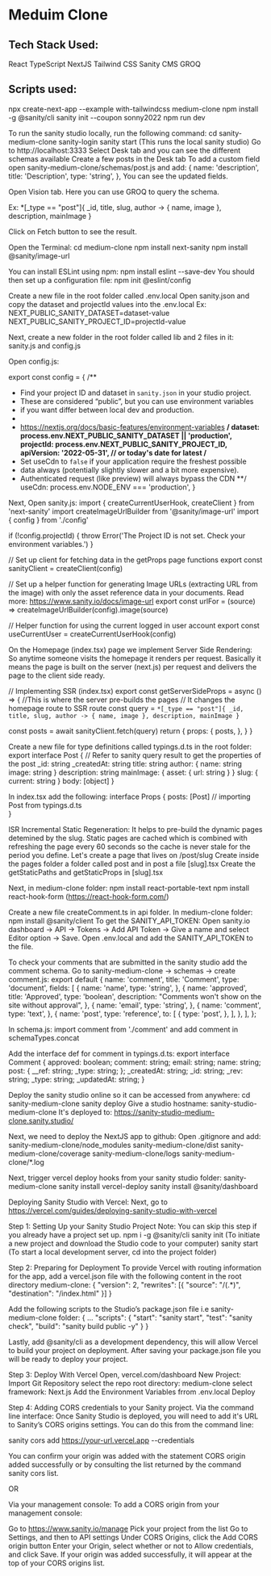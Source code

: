 # Meduim Clone

## Tech Stack Used:

React
TypeScript
NextJS
Tailwind CSS
Sanity CMS
GROQ

## Scripts used:

npx create-next-app --example with-tailwindcss medium-clone
npm install -g @sanity/cli
sanity init --coupon sonny2022
npm run dev

To run the sanity studio locally, run the following command:
cd sanity-medium-clone
sanity-login
sanity start (This runs the local sanity studio)
Go to http://localhost:3333
Select Desk tab and you can see the different schemas available
Create a few posts in the Desk tab
To add a custom field open sanity-medium-clone/schemas/post.js and add:
{
name: 'description',
title: 'Description',
type: 'string',
},
You can see the updated fields.

Open Vision tab. Here you can use GROQ to query the schema.

Ex: \*[_type == "post"]{
\_id,
title,
slug,
author -> {
name,
image
},
description,
mainImage
}

Click on Fetch button to see the result.

Open the Terminal:
cd medium-clone
npm install next-sanity
npm install @sanity/image-url

You can install ESLint using npm:
npm install eslint --save-dev
You should then set up a configuration file:
npm init @eslint/config

Create a new file in the root folder called .env.local
Open sanity.json and copy the dataset and projectId values into the .env.local
Ex:
NEXT_PUBLIC_SANITY_DATASET=dataset-value
NEXT_PUBLIC_SANITY_PROJECT_ID=projectId-value

Next, create a new folder in the root folder called lib and 2 files in it:
sanity.js and config.js

Open config.js:

export const config = {
/\*\*

- Find your project ID and dataset in `sanity.json` in your studio project.
- These are considered “public”, but you can use environment variables
- if you want differ between local dev and production.
-
- https://nextjs.org/docs/basic-features/environment-variables
  **/
  dataset: process.env.NEXT_PUBLIC_SANITY_DATASET || 'production',
  projectId: process.env.NEXT_PUBLIC_SANITY_PROJECT_ID,
  apiVersion: '2022-05-31', // or today's date for latest
  /**
- Set useCdn to `false` if your application require the freshest possible
- data always (potentially slightly slower and a bit more expensive).
- Authenticated request (like preview) will always bypass the CDN
  \*\*/
  useCdn: process.env.NODE_ENV === 'production',
  }

Next, Open sanity.js:
import { createCurrentUserHook, createClient } from 'next-sanity'
import createImageUrlBuilder from '@sanity/image-url'
import { config } from './config'

if (!config.projectId) {
throw Error('The Project ID is not set. Check your environment variables.')
}

// Set up client for fetching data in the getProps page functions
export const sanityClient = createClient(config)

// Set up a helper function for generating Image URLs (extracting URL from the image) with only the asset reference data in your documents. Read more: https://www.sanity.io/docs/image-url
export const urlFor = (source) => createImageUrlBuilder(config).image(source)

// Helper function for using the current logged in user account
export const useCurrentUser = createCurrentUserHook(config)

On the Homepage (index.tsx) page we implement Server Side Rendering: So anytime someone visits the homepage it renders per request.
Basically it means the page is built on the server (next.js) per request and delivers the page to the client side ready.

// Implementing SSR (index.tsx)
export const getServerSideProps = async () => {
//This is where the server pre-builds the pages
// It changes the homepage route to SSR route
const query = `*[_type == "post"]{ _id, title, slug, author -> { name, image }, description, mainImage }`

const posts = await sanityClient.fetch(query)
return {
props: {
posts,
},
}
}

Create a new file for type definitions called typings.d.ts in the root folder:
export interface Post {
// Refer to sanity query result to get the properties of the post
\_id: string
\_createdAt: string
title: string
author: {
name: string
image: string
}
description: string
mainImage: { asset: { url: string } }
slug: {
current: string
}
body: [object]
}

In index.tsx add the following:
interface Props {
posts: [Post] // importing Post from typings.d.ts  
}

ISR Incremental Static Regeneration:
It helps to pre-build the dynamic pages detemined by the slug.
Static pages are cached which is combined with refreshing the page every 60 seconds so the cache is never stale for the period you define.
Let's create a page that lives on /post/slug
Create inside the pages folder a folder called post and in post a file [slug].tsx
Create the getStaticPaths and getStaticProps in [slug].tsx

Next, in medium-clone folder:
npm install react-portable-text
npm install react-hook-form (https://react-hook-form.com/)

Create a new file createComment.ts in api folder.
In medium-clone folder: npm install @sanity/client
To get the SANITY_API_TOKEN:
Open sanity.io dashboard -> API -> Tokens -> Add API Token -> Give a name and select Editor option -> Save.
Open .env.local and add the SANITY_API_TOKEN to the file.

To check your comments that are submitted in the sanity studio add the comment schema.
Go to sanity-medium-clone -> schemas -> create comment.js:
export default {
name: 'comment',
title: 'Comment',
type: 'document',
fields: [
{
name: 'name',
type: 'string',
},
{
name: 'approved',
title: 'Approved',
type: 'boolean',
description: "Comments won't show on the site without approval",
},
{
name: 'email',
type: 'string',
},
{
name: 'comment',
type: 'text',
},
{
name: 'post',
type: 'reference',
to: [
{
type: 'post',
},
],
},
],
};

In schema.js:
import comment from './comment' and add comment in schemaTypes.concat

Add the interface def for comment in typings.d.ts:
export interface Comment {
approved: boolean;
comment: string;
email: string;
name: string;
post: {
\_\_ref: string;
\_type: string;
};
\_createdAt: string;
\_id: string;
\_rev: string;
\_type: string;
\_updatedAt: string;
}

Deploy the sanity studio online so it can be accessed from anywhere:
cd sanity-medium-clone
sanity deploy
Give a studio hostname: sanity-studio-medium-clone
It's deployed to: https://sanity-studio-medium-clone.sanity.studio/

Next, we need to deploy the NextJS app to github:
Open .gitignore and add:
sanity-medium-clone/node_modules
sanity-medium-clone/dist
sanity-medium-clone/coverage
sanity-medium-clone/logs
sanity-medium-clone/\*.log

Next, trigger vercel deploy hooks from your sanity studio folder: sanity-medium-clone
sanity install vercel-deploy
sanity install @sanity/dashboard

Deploying Sanity Studio with Vercel:
Next, go to https://vercel.com/guides/deploying-sanity-studio-with-vercel

Step 1: Setting Up your Sanity Studio Project
Note: You can skip this step if you already have a project set up.
npm i -g @sanity/cli
sanity init (To initiate a new project and download the Studio code to your computer)
sanity start (To start a local development server, cd into the project folder)

Step 2: Preparing for Deployment
To provide Vercel with routing information for the app, add a vercel.json file with the following content in the root directory medium-clone:
{
"version": 2,
"rewrites": [{ "source": "/(.*)", "destination": "/index.html" }]
}

Add the following scripts to the Studio’s package.json file i.e sanity-medium-clone folder:
{
...
"scripts": {
"start": "sanity start",
"test": "sanity check",
"build": "sanity build public -y"
}
}

Lastly, add @sanity/cli as a development dependency, this will allow Vercel to build your project on deployment.
After saving your package.json file you will be ready to deploy your project.

Step 3: Deploy With Vercel
Open, vercel.com/dashboard
New Project: 
Import Git Repository
select the repo root directory: medium-clone
select framework: Next.js
Add the Environment Variables frrom .env.local
Deploy

Step 4: Adding CORS credentials to your Sanity project.
Via the command line interface:
Once Sanity Studio is deployed, you will need to add it's URL to Sanity’s CORS origins settings. You can do this from the command line:

sanity cors add https://your-url.vercel.app --credentials

You can confirm your origin was added with the statement CORS origin added successfully or by consulting the list returned by the command sanity cors list.

OR

Via your management console:
To add a CORS origin from your management console:

Go to https://www.sanity.io/manage
Pick your project from the list
Go to Settings, and then to API settings
Under CORS Origins, click the Add CORS origin button
Enter your Origin, select whether or not to Allow credentials, and click Save. If your origin was added successfully, it will appear at the top of your CORS origins list.
